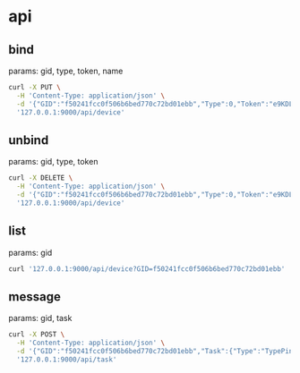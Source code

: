 # api

## bind
params: gid, type, token, name
```sh
curl -X PUT \
  -H 'Content-Type: application/json' \
  -d '{"GID":"f50241fcc0f506b6bed770c72bd01ebb","Type":0,"Token":"e9KDLKiLTKiRAm1EAj4J_H:APA91bEwwCcUtPxeLu_Dck1FnmvaOyrNxnwEInDOuU1HWQQbVCHFvnhi_hcJrhe5h8IuFAQrbtKuM04ZBLM9dY-n6P1U7rttGs9wweXuerL2ZBoqx969NPqK6LTX-F-UZIr9DT4tpret","Name":"test"}' \
  '127.0.0.1:9000/api/device'
```

## unbind
params: gid, type, token
```sh
curl -X DELETE \
  -H 'Content-Type: application/json' \
  -d '{"GID":"f50241fcc0f506b6bed770c72bd01ebb","Type":0,"Token":"e9KDLKiLTKiRAm1EAj4J_H:APA91bEwwCcUtPxeLu_Dck1FnmvaOyrNxnwEInDOuU1HWQQbVCHFvnhi_hcJrhe5h8IuFAQrbtKuM04ZBLM9dY-n6P1U7rttGs9wweXuerL2ZBoqx969NPqK6LTX-F-UZIr9DT4tpret"}' \
  '127.0.0.1:9000/api/device'
```

## list
params: gid
```sh
curl '127.0.0.1:9000/api/device?GID=f50241fcc0f506b6bed770c72bd01ebb'
```

## message
params: gid, task
```sh
curl -X POST \
  -H 'Content-Type: application/json' \
  -d '{"GID":"f50241fcc0f506b6bed770c72bd01ebb","Task":{"Type":"TypePing"}}' \
  '127.0.0.1:9000/api/task'
```
